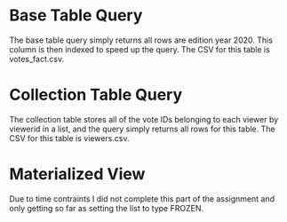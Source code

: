# Base Table Query

The base table query simply returns all rows are edition year 2020. This column is then indexed to speed up the query. The CSV for this table is votes_fact.csv.


# Collection Table Query
The collection table stores all of the vote IDs belonging to each viewer by viewerid in a list, and the query simply returns all rows for this table. The CSV for this table is viewers.csv.

# Materialized View
Due to time contraints I did not complete this part of the assignment and only getting so far as setting the list to type FROZEN.
